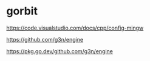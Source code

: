 # gorbit

https://code.visualstudio.com/docs/cpp/config-mingw

https://github.com/g3n/engine

https://pkg.go.dev/github.com/g3n/engine
